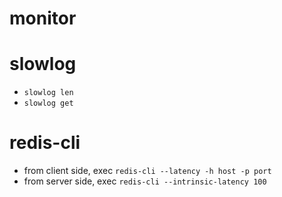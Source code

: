 # monitor

# slowlog
  - `slowlog len`
  - `slowlog get`

# redis-cli
  - from client side, exec `redis-cli --latency -h host -p port`
  - from server side, exec `redis-cli --intrinsic-latency 100`
